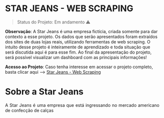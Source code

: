 # STAR JEANS - WEB SCRAPING 

> Status do Projeto: Em andamento :warning:
<!-- > Status do Projeto: Conluído :heavy_check_mark: -->

**Observação**: A Star Jeans é uma empresa fictícia, criada somente para dar contexto a esse projeto. Os dados que serão apresentados foram extraídos dos sites de duas lojas reais, utilizando ferramentas de web scraping. O intuito desse projeto é inteiramente de aprendizado e toda situação que será discutida aqui é para esse fim. Ao final da apresentação do projeto, será possível visualizar um dashboard com as principais informações!


**Acesso ao Projeto**: Caso tenha interesse em acessar o projeto completo, basta clicar aqui --> [Star Jeans - Web Scraping](https://github.com/Mat004/Web-Scraping-Star-Jeans/blob/main/p02_webscraping.ipynb) 


# Sobre a Star Jeans

<p align='justify'> A Star Jeans é uma empresa que está ingressando no mercado americano de confecção de calças</p>
